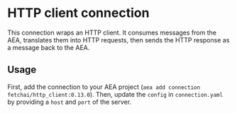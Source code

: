 # HTTP client connection

This connection wraps an HTTP client. It consumes messages from the AEA, translates them into HTTP requests, then sends the HTTP response as a message back to the AEA.

## Usage

First, add the connection to your AEA project (`aea add connection fetchai/http_client:0.13.0`). Then, update the `config` in `connection.yaml` by providing a `host` and `port` of the server.
